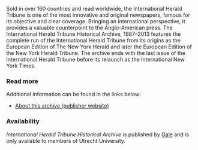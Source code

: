 Sold in over 160 countries and read worldwide, the International Herald Tribune is one of the most innovative and original newspapers, famous for its objective and clear coverage. Bringing an international perspective, it provides a valuable counterpoint to the Anglo-American press. The International Herald Tribune Historical Archive, 1887–2013 features the complete run of the International Herald Tribune from its origins as the European Edition of The New York Herald and later the European Edition of the New York Herald Tribune. The archive ends with the last issue of the International Herald Tribune before its relaunch as the International New York Times.

### Read more

Additional information can be found in the links below:
- [About this archive (publisher website)](https://www.gale.com/product-catalog/16347313)

### Availability

*International Herald Tribune Historical Archive* is published by [Gale](https://en.wikipedia.org/wiki/Gale_(publisher)) and is only available to members of Utrecht University.
